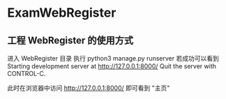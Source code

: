 # ExamWebRegister

## 工程 WebRegister 的使用方式
进入 WebRegister 目录
执行 python3 manage.py runserver 
若成功可以看到
Starting development server at http://127.0.0.1:8000/
Quit the server with CONTROL-C.

此时在浏览器中访问 http://127.0.0.1:8000/
即可看到 "主页"